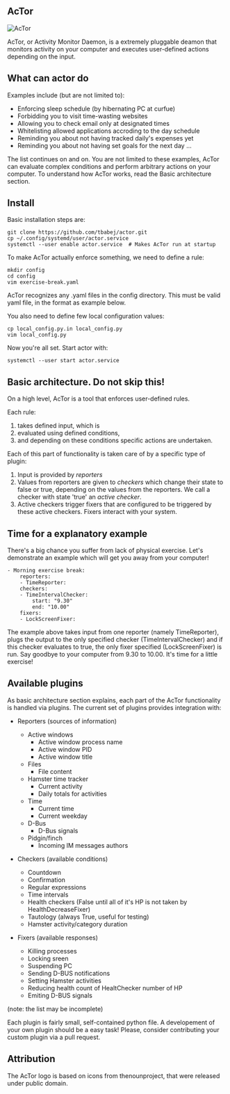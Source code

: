 AcTor
-----

![AcTor](https://raw.githubusercontent.com/tbabej/actor/master/actor-logo.png  "Activity moniTor daemon")

AcTor, or Activity Monitor Daemon, is a extremely pluggable deamon that
monitors activity on your computer and executes user-defined actions 
depending on the input.

What can actor do
-----------------

Examples include (but are not limited to):

* Enforcing sleep schedule (by hibernating PC at curfue)
* Forbidding you to visit time-wasting websites
* Allowing you to check email only at designated times
* Whitelisting allowed applications accroding to the day schedule
* Reminding you about not having tracked daily's expenses yet
* Reminding you about not having set goals for the next day
...

The list continues on and on. You are not limited to these examples,
AcTor can evaluate complex conditions and perform arbitrary actions
on your computer. To understand how AcTor works, read the Basic architecture
section.

Install
-------

Basic installation steps are:

```
git clone https://github.com/tbabej/actor.git
cp ~/.config/systemd/user/actor.service
systemctl --user enable actor.service  # Makes AcTor run at startup
```

To make AcTor actually enforce something, we need to define a rule:

```
mkdir config
cd config
vim exercise-break.yaml
```

AcTor recognizes any .yaml files in the config directory. This must
be valid yaml file, in the format as example below.

You also need to define few local configuration values:

```
cp local_config.py.in local_config.py
vim local_config.py
```

Now you're all set. Start actor with:

```
systemctl --user start actor.service
```

Basic architecture. Do not skip this!
-------------------------------------

On a high level, AcTor is a tool that enforces user-defined rules.

Each rule:

1. takes defined input, which is
1. evaluated using defined conditions,
1. and depending on these conditions specific actions are undertaken.

Each of this part of functionality is taken care of by a specific type of
plugin:

1. Input is provided by *reporters*
1. Values from reporters are given to *checkers* which change their state
   to false or true, depending on the values from the reporters. We call a
   checker with state 'true' an *active checker*.
1. Active checkers trigger fixers that are configured to be triggered by
   these active checkers. Fixers interact with your system.

Time for a explanatory example
------------------------------

There's a big chance you suffer from lack of physical exercise. Let's
demonstrate an example which will get you away from your computer!

    - Morning exercise break:
        reporters:
        - TimeReporter:
        checkers:
        - TimeIntervalChecker:
            start: "9.30"
            end: "10.00"
        fixers:
        - LockScreenFixer:

The example above takes input from one reporter (namely TimeReporter),
plugs the output to the only specified checker (TimeIntervalChecker)
and if this checker evaluates to true, the only fixer specified
(LockScreenFixer) is run. Say goodbye to your computer from 9.30
to 10.00. It's time for a little exercise!

Available plugins
-----------------

As basic architecture section explains, each part of the AcTor functionality
is handled via plugins. The current set of plugins provides integration with:

* Reporters (sources of information)
  * Active windows
    * Active window process name
    * Active window PID
    * Active window title
  * Files
    * File content
  * Hamster time tracker
    * Current activity
    * Daily totals for activities
  * Time
    * Current time
    * Current weekday
  * D-Bus
    * D-Bus signals
  * Pidgin/finch
    * Incoming IM messages authors

* Checkers (available conditions)
  * Countdown
  * Confirmation
  * Regular expressions
  * Time intervals
  * Health checkers (False until all of it's HP is not taken by HealthDecreaseFixer)
  * Tautology (always True, useful for testing)
  * Hamster activity/category duration

* Fixers (available responses)
  * Killing processes
  * Locking sreen
  * Suspending PC
  * Sending D-BUS notifications
  * Setting Hamster activities
  * Reducing health count of HealtChecker number of HP
  * Emiting D-BUS signals

(note: the list may be incomplete)

Each plugin is fairly small, self-contained python file. A developement
of your own plugin should be a easy task! Please, consider contributing your
custom plugin via a pull request.

Attribution
-----------

The AcTor logo is based on icons from thenounproject, that were released under public domain.
